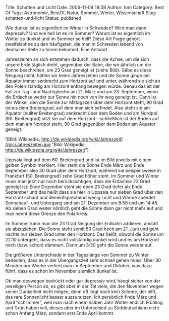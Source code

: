 Title: Schatten und Licht
Date: 2006-11-04 19:38
Author: tom
Category: Best Of
Tags: Astronomie, BestOf, Natur, Sommer, Winter, Wissenschaft
Slug: schatten-und-licht
Status: published

Wie dunkel ist es eigentlich im Winter in Schweden? Wird man dann
depressiv? Und wie hell ist es im Sommer? Warum ist es eigentlich im
Winter so dunkel und im Sommer so hell? Diese Art Frage gehört
zweifelsohne zu den häufigsten, die man in Schweden lebend von deutscher
Seite zu hören bekommt. Eine Antwort.

Jahreszeiten an sich entstehen dadurch, dass die Achse, um die sich
unsere Erde täglich dreht, gegenüber der Bahn, die wir jährlich um die
Sonne beschreiten, um 23 Grad geneigt ist (siehe Bild). Gäbe es diese
Neigung nicht, hätten wir keine Jahreszeiten und die Sonne ginge am
Äquator immer senkrecht zum Horizont auf und unter, während sie sich an
den Polen ständig am Horizont entlang bewegen würde. Genau das ist der
Fall zur Tag- und Nachtgleiche am 21. März und am 23. September, wenn
die Erdachse weder zur Sonne hin noch von ihr weg geneigt ist. Dann ist
der Winkel, den die Sonne zur Mittagszeit über dem Horizont steht, 90
Grad minus dem Breitengrad, auf dem man sich befindet. Also steht sie am
Äquator (nullter Breitengrad) senkrecht über dem Boden und am Nordpol
(90. Breitengrad) sitzt sie auf dem Horizont – schließlich ist der Boden
auf dem man am Nordpol steht, 90 Grad gegenüber dem Boden am Äquator
geneigt.

![Bild: Wikipedia,
http://de.wikipedia.org/wiki/Jahreszeit](/pic/Jahreszeiten.jpg "Bild: Wikipedia, http://de.wikipedia.org/wiki/Jahreszeit")

Uppsala liegt auf dem 60. Breitengrad und ist im Bild jeweils mit einem
gelben Symbol markiert. Hier steht die Sonne Ende März und Ende
September also 30 Grad über dem Horizont, während sie beispielsweise in
Frankfurt (50. Breitengrad) zehn Grad höher steht. Im Sommer und Winter
muss man jetzt nur noch berücksichtigen, dass die Erdachse 23 Grad
geneigt ist: Ende Dezember steht sie eben 23 Grad tiefer als Ende
September und das heißt dass sie hier in Uppsala nur sieben Grad über
den Horizont schaut und dementsprechend wenig Licht und Wärme spendet.
Sonnenauf- und Untergang sind am 21. Dezember um 8:50 und um 14:45. Ab
sieben Grad weiter nördlich geht die Sonne dann gar nicht mehr auf und
man nennt diese Grenze den Polarkreis.

Im Sommer kann man die 23 Grad Neigung der Erdbahn addieren, anstatt sie
abzuziehen. Die Sonne steht somit 53 Grad hoch am 21. Juni und geht
nachts nur sieben Grad unter den Horizont. Das heißt, obwohl die Sonne
um 22:10 untergeht, dass es nicht vollständig dunkel wird und es am
Horizont noch (bzw. schon) dämmert. Denn um 3:30 geht die Sonne wieder
auf.

Die größeren Unterschiede in der Tageslänge von Sommer zu Winter
bedeuten, dass es in der Übergangszeit sehr schnell gehen muss. Über 30
Minuten pro Woche verliert man im September und Oktober, was dazu führt,
dass es schon im November ziemlich dunkel ist.

Ob man deswegen bedrückt oder gar depressiv wird, hängt sicher von der
jeweiligen Person ab, es gibt aber in der Tat viele, die den November
wegen seiner Dunkelheit nicht mögen, denn oft liegt noch kein Schnee,
der hilft, das rare Sonnenlicht besser auszunutzen. Ich persönlich finde
März und April “schlimmer”, weil man nach einem halben Jahr Winter
endlich Frühling und Grün haben will, dieses aber im Unterschied zu
Süddeutschland nicht schon Anfang März, sondern erst Ende April kommt.


